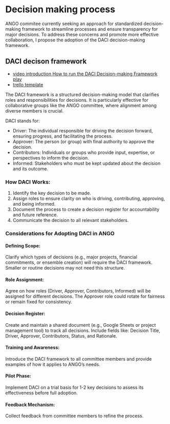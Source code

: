 # Decision making process

ANGO commitee currently seeking an approach for standardized decision-making framework to streamline processes and ensure transparency for major decisions.
To address these concerns and promote more effective collaboration, I propose the adoption of the DACI decision-making framework.

## DACI decison framework

- [video introduction How to run the DACI Decision-making Framework play](https://youtu.be/63GcgUha0Vs)
- [trello template](https://trello.com/b/6FT8JFEr/daci-decision-making)

The DACI framework is a structured decision-making model that clarifies roles and responsibilities for decisions. It is particularly effective for collaborative groups like the ANGO committee, where alignment among diverse members is crucial.

DACI stands for:

- Driver: The individual responsible for driving the decision forward, ensuring progress, and facilitating the process.
- Approver: The person (or group) with final authority to approve the decision.
- Contributors: Individuals or groups who provide input, expertise, or perspectives to inform the decision.
- Informed: Stakeholders who must be kept updated about the decision and its outcome.

### How DACI Works:

1. Identify the key decision to be made.
2. Assign roles to ensure clarity on who is driving, contributing, approving, and being informed.
3. Document the process to create a decision register for accountability and future reference.
4. Communicate the decision to all relevant stakeholders.

### Considerations for Adopting DACI in ANGO

#### Defining Scope:

Clarify which types of decisions (e.g., major projects, financial commitments, or ensemble creation) will require the DACI framework.
Smaller or routine decisions may not need this structure.

#### Role Assignment:

Agree on how roles (Driver, Approver, Contributors, Informed) will be assigned for different decisions.
The Approver role could rotate for fairness or remain fixed for consistency.

#### Decision Register:

Create and maintain a shared document (e.g., Google Sheets or project management tool) to track all decisions.
Include fields like: Decision Title, Driver, Approver, Contributors, Status, and Rationale.

#### Training and Awareness:

Introduce the DACI framework to all committee members and provide examples of how it applies to ANGO’s needs.

#### Pilot Phase:

Implement DACI on a trial basis for 1-2 key decisions to assess its effectiveness before full adoption.

#### Feedback Mechanism:

Collect feedback from committee members to refine the process.
